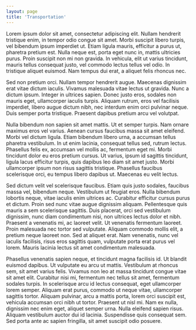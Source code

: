 ```yaml
---
layout: page
title: 'Transportation'
---
```


Lorem ipsum dolor sit amet, consectetur adipiscing elit. Nullam hendrerit tristique enim, in tempor
odio congue sit amet. Morbi suscipit libero turpis, vel bibendum ipsum imperdiet ut. Etiam ligula mauris,
efficitur a purus ut, pharetra pretium est. Nulla neque est, porta eget nunc in, mattis ultricies purus.
Proin suscipit non mi non gravida. In vehicula, elit ut varius tincidunt, mauris tellus consequat justo, vel
commodo lectus tellus vel odio. In tristique aliquet euismod. Nam tempus dui erat, a aliquet felis rhoncus nec.

Sed non pretium orci. Nullam tempor hendrerit augue. Maecenas dignissim erat vitae dictum iaculis. Vivamus
malesuada vitae lectus ut gravida. Nunc a dictum ipsum. Integer in ultrices sapien. Donec justo eros, sodales
non mauris eget, ullamcorper iaculis turpis. Aliquam rutrum, eros vel facilisis imperdiet, libero augue dictum
nibh, nec interdum enim orci pulvinar neque. Duis semper porta tristique. Praesent dapibus pretium arcu vel volutpat.

Nulla bibendum non sapien sit amet mattis. Ut et semper turpis. Nam ornare maximus eros vel varius. Aenean
cursus faucibus massa sit amet eleifend. Morbi vel dictum ligula. Etiam bibendum libero urna, a accumsan
tellus pharetra vestibulum. In ut enim lacinia, consequat tellus sed, rutrum lectus. Phasellus felis ex,
accumsan vel mollis ac, fermentum eget mi. Morbi tincidunt dolor eu eros pretium cursus. Ut varius, ipsum
id sagittis tincidunt, ligula lacus efficitur turpis, quis dapibus leo diam sit amet justo. Morbi ullamcorper
ipsum non risus sagittis tristique. Phasellus faucibus scelerisque orci, eu tempus libero dapibus ut. Maecenas
eu velit lectus.

Sed dictum velit vel scelerisque faucibus. Etiam quis justo sodales, faucibus massa vel, bibendum neque.
Vestibulum ut feugiat eros. Nulla bibendum lobortis neque, vitae iaculis enim ultrices ac. Curabitur efficitur
cursus purus et dictum. Proin sed nunc vitae augue dignissim aliquam. Pellentesque quis mauris a sem
scelerisque sagittis. Duis placerat, orci sed vestibulum dignissim, nunc diam condimentum nisi, non
ultrices lectus dolor et nibh. Praesent a venenatis mi, ac laoreet velit. Ut venenatis fermentum laoreet.
Proin malesuada nec tortor sed vulputate. Aliquam commodo mollis elit, a pretium neque laoreet non. Sed at
aliquet erat. Nam venenatis, nunc vel iaculis facilisis, risus eros sagittis quam, vulputate porta erat purus
vel lorem. Mauris lacinia lectus sit amet condimentum malesuada.

Phasellus venenatis sapien neque, et tincidunt magna facilisis id. Ut blandit euismod dapibus. Ut
vulputate eu arcu ut mattis. Vestibulum at rhoncus sem, sit amet varius felis. Vivamus non leo at
massa tincidunt congue vitae sit amet elit. Curabitur nisi mi, fermentum nec tellus sit amet, fermentum
sodales turpis. In scelerisque arcu id lectus consequat, eget ullamcorper lorem semper. Aliquam erat purus,
commodo ut neque vitae, ullamcorper sagittis tortor. Aliquam pulvinar, arcu a mattis porta, lorem orci suscipit
est, vehicula accumsan orci nibh ut tortor. Praesent ut nisl mi. Nam ex nulla, dignissim nec enim eget,
aliquet semper urna. Nulla eleifend sapien risus. Aliquam vestibulum auctor dui id lacinia. Suspendisse
quis consequat sem. Sed porta ante ac sapien fringilla, sit amet suscipit odio posuere.
